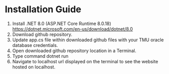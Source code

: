 Installation Guide
==================================
1. Install .NET 8.0 (ASP.NET Core Runtime 8.0.18) https://dotnet.microsoft.com/en-us/download/dotnet/8.0
2. Download github repository.
3. Update app.cs file within downloaded github files with your TMU oracle database credentials.
4. Open downloaded github repository location in a Terminal.
5. Type command dotnet run
6. Navigate to localhost url displayed on the terminal to see the website hosted on localhost.
